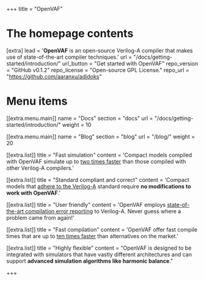 +++
title = "OpenVAF"


# The homepage contents
[extra]
lead = '<b>OpenVAF</b> is an open-source Verilog-A compiler that makes use of state-of-the-art compiler techniques.'
url = "/docs/getting-started/introduction/"
url_button = "Get started with OpenVAF"
repo_version = "GitHub v0.1.2"
repo_license = "Open-source GPL License."
repo_url = "https://github.com/aaranxu/adidoks"

# Menu items
[[extra.menu.main]]
name = "Docs"
section = "docs"
url = "/docs/getting-started/introduction/"
weight = 10

[[extra.menu.main]]
name = "Blog"
section = "blog"
url = "/blog/"
weight = 20

[[extra.list]]
title = "Fast simulation"
content = 'Compact models compiled with OpenVAF simulate up to <a href="/docs/benchmarks">two times faster</a> than those compiled with other Verilog-A compilers.'

[[extra.list]]
title = "Standard compliant and correct"
content = 'Compact models that <a href="/docs/veriloga_support">adhere to the Verilog-A</a> standard require <b>no modifications to work with OpenVAF</b>.'

[[extra.list]]
title = "User friendly"
content = 'OpenVAF employs <a href="/docs/ui">state-of-the-art compilation error reporting</a> to Verilog-A. Never guess where a problem came from again!'

[[extra.list]]
title = "Fast compilation"
content = 'OpenVAF offer fast compile times that are up to <a href="/docs/benchmarks">ten times faster</a> than alternatives on the market.'

[[extra.list]]
title = "Highly flexible"
content = "OpenVAF is designed to be integrated with simulators that have vastly different architectures and can support <b>advanced simulation algorithms like harmonic balance</b>."

+++
